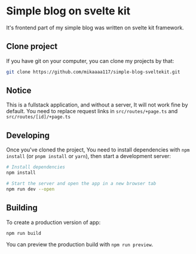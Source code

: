 # Simple blog on svelte kit

It's frontend part of my simple blog was written on svelte kit framework.

## Clone project

If you have git on your computer, you can clone my projects by that:

```bash
git clone https://github.com/mikaaaa117/simple-blog-sveltekit.git
```

## Notice
This is a fullstack application, and without a server, It will not work fine by default. You need to replace request links in `src/routes/+page.ts` and `src/routes/[id]/+page.ts`

## Developing

Once you've cloned the project, You need to install dependencies with `npm install` (or `pnpm install` or `yarn`), then start a development server:

```bash
# Install dependencies
npm install

# Start the server and open the app in a new browser tab
npm run dev --open
```

## Building

To create a production version of app:

```bash
npm run build
```

You can preview the production build with `npm run preview`.
